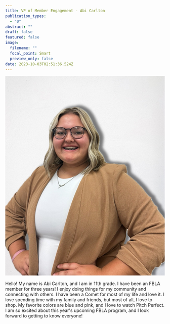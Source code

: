 ```yaml
---
title: VP of Member Engagement - Abi Carlton
publication_types:
  - "0"
abstract: ""
draft: false
featured: false
image:
  filename: ""
  focal_point: Smart
  preview_only: false
date: 2023-10-03T02:51:36.524Z
---
```

![](fbla-abigail-carlton-pic.jpg)

Hello! My name is Abi Carlton, and I am in 11th grade. I have been an FBLA member for three years! I enjoy doing things for my community and connecting with others. I have been a Comet for most of my life and love it. I love spending time with my family and friends, but most of all, I love to shop. My favorite colors are blue and pink, and I love to watch Pitch Perfect. I am so excited about this year's upcoming FBLA program, and I look forward to getting to know everyone!